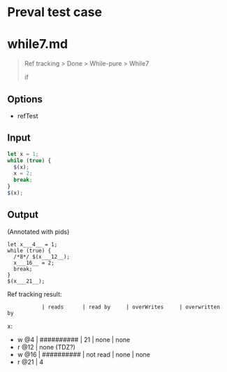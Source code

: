 # Preval test case

# while7.md

> Ref tracking > Done > While-pure > While7
>
> if

## Options

- refTest

## Input

`````js filename=intro
let x = 1;
while (true) {
  $(x);
  x = 2;
  break;
}
$(x);
`````

## Output

(Annotated with pids)

`````filename=intro
let x___4__ = 1;
while (true) {
  /*8*/ $(x___12__);
  x___16__ = 2;
  break;
}
$(x___21__);
`````

Ref tracking result:

               | reads      | read by     | overWrites     | overwritten by
x:
  - w @4       | ########## | 21          | none           | none
  - r @12      | none (TDZ?)
  - w @16      | ########## | not read    | none           | none
  - r @21      | 4
